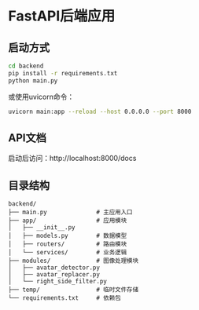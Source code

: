 # FastAPI后端应用

## 启动方式

```bash
cd backend
pip install -r requirements.txt
python main.py
```

或使用uvicorn命令：
```bash
uvicorn main:app --reload --host 0.0.0.0 --port 8000
```

## API文档

启动后访问：http://localhost:8000/docs

## 目录结构

```
backend/
├── main.py              # 主应用入口
├── app/                 # 应用模块
│   ├── __init__.py
│   ├── models.py        # 数据模型
│   ├── routers/         # 路由模块
│   └── services/        # 业务逻辑
├── modules/             # 图像处理模块
│   ├── avatar_detector.py
│   ├── avatar_replacer.py
│   └── right_side_filter.py
├── temp/                # 临时文件存储
└── requirements.txt     # 依赖包
```